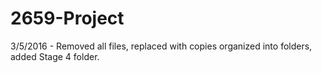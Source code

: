# 2659-Project

3/5/2016 - Removed all files, replaced with copies organized into folders, added Stage 4 folder.
